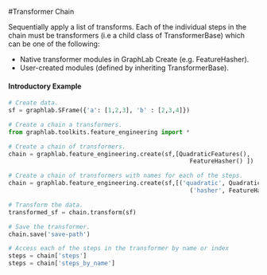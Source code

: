 #Transformer Chain 

Sequentially apply a list of transforms. Each of the individual steps in the
chain must be transformers (i.e a child class of TransformerBase) which can be
one of the following:

 - Native transformer modules in GraphLab Create (e.g. FeatureHasher).
 - User-created modules (defined by inheriting TransformerBase).

#### Introductory Example 

```python
# Create data.
sf = graphlab.SFrame({'a': [1,2,3], 'b' : [2,3,4]})

# Create a chain a transformers.
from graphlab.toolkits.feature_engineering import *

# Create a chain of transformers.
chain = graphlab.feature_engineering.create(sf,[QuadraticFeatures(),
                                                   FeatureHasher() ])

# Create a chain of transformers with names for each of the steps.
chain = graphlab.feature_engineering.create(sf,[('quadratic', QuadraticFeatures()),
                                                   ('hasher', FeatureHasher())])

# Transform the data.
transformed_sf = chain.transform(sf)

# Save the transformer.
chain.save('save-path')

# Access each of the steps in the transformer by name or index
steps = chain['steps']
steps = chain['steps_by_name']
```




